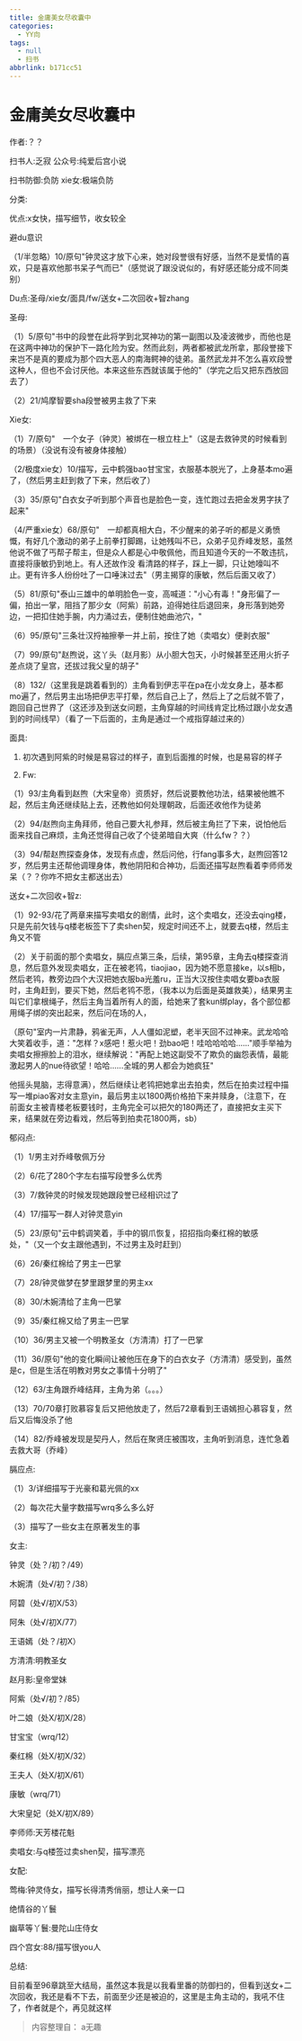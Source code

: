 ```yaml
---
title: 金庸美女尽收囊中
categories:
  - YY向
tags:
  - null
  - 扫书
abbrlink: b171cc51
---
```

# 金庸美女尽收囊中
作者:？？

扫书人:乏寂 公众号:纯爱后宫小说

扫书防御:负防 xie女:极端负防

分类:

优点:x女快，描写细节，收女较全

避du意识

（1/半忽略）10/原句"钟灵这才放下心来，她对段誉很有好感，当然不是爱情的喜欢，只是喜欢他那书呆子气而已"（感觉说了跟没说似的，有好感还能分成不同类别）

Du点:圣母/xie女/面具/fw/送女+二次回收+智zhang

圣母:

（1）5/原句"书中的段誉在此将学到北冥神功的第一副图以及凌波微步，而他也是在这两中神功的保护下一路化险为安。然而此刻，两者都被武龙所拿，那段誉接下来岂不是真的要成为那个四大恶人的南海鳄神的徒弟。虽然武龙并不怎么喜欢段誉这种人，但也不会讨厌他。本来这些东西就该属于他的"（学完之后又把东西放回去了）

（2）21/鸠摩智要sha段誉被男主救了下来

Xie女:

（1）7/原句"　一个女子（钟灵）被绑在一根立柱上"（这是去救钟灵的时候看到的场景）（没说有没有被身体接触）

（2/极度xie女）10/描写，云中鹤强bao甘宝宝，衣服基本脱光了，上身基本mo遍了，（然后男主赶到救了下来，然后收了）

（3）35/原句"白衣女子听到那个声音也是脸色一变，连忙跑过去把金发男字扶了起来"

（4/严重xie女）68/原句"　一却都真相大白，不少醒来的弟子听的都是义勇愤慨，有好几个激动的弟子上前拳打脚踢，让她残叫不已，众弟子见乔峰发怒，虽然他说不做了丐帮子帮主，但是众人都是心中敬佩他，而且知道今天的一不敢违抗，直接将康敏扔到地上。有人还故作没
看清路的样子，踩上一脚，只让她嚎叫不止。更有许多人纷纷吐了一口唾沫过去"（男主揭穿的康敏，然后后面又收了）

（5）81/原句"泰山三雄中的单明脸色一变，高喊道："小心有毒！"身形偏了一偏，拍出一掌，阻挡了那少女（阿紫）前路，迫得她往后退回来，身形落到她旁边，一把扣住她手腕，内力涌过去，便制住她曲池穴，"

（6）95/原句"三条壮汉捋袖擦拳一并上前，按住了她（卖唱女）便剥衣服"

（7）99/原句"赵煦说，这丫头（赵月影）从小胆大包天，小时候甚至还用火折子差点烧了皇宫，还拔过我父皇的胡子"

（8）132/（这里我是跳着看到的）主角看到伊志平在pa在小龙女身上，基本都mo遍了，然后男主出场把伊志平打晕，然后自己上了，然后上了之后就不管了，跑回自己世界了（这还涉及到送女问题，主角穿越的时间线肯定比杨过跟小龙女遇到的时间线早）（看了一下后面的，主角是通过一个戒指穿越过来的）

面具:

1.  初次遇到阿紫的时候是易容过的样子，直到后面推的时候，也是易容的样子

2.  Fw:

（1）93/主角看到赵煦（大宋皇帝）资质好，然后说要教他功法，结果被他瞧不起，然后主角还继续贴上去，还教他如何处理朝政，后面还收他作为徒弟

（2）94/赵煦向主角拜师，他自己要大礼参拜，然后被主角拦了下来，说怕他后面来找自己麻烦，主角还觉得自己收了个徒弟暗自大爽（什么fw？？）

（3）94/帮赵煦探查身体，发现有点虚，然后问他，行fang事多大，赵煦回答12岁，然后男主还帮他调理身体，教他阴阳和合神功，后面还描写赵煦看着李师师发呆（？？你咋不把女主都送出去）

送女+二次回收+智z:

（1）92-93/花了两章来描写卖唱女的剧情，此时，这个卖唱女，还没去qing楼，只是先前欠钱与q楼老板签下了卖shen契，规定时间还不上，就要去q楼，然后主角又不管

（2）关于前面的那个卖唱女，膈应点第三条，后续，第95章，主角去q楼探查消息，然后意外发现卖唱女，正在被老鸨，tiaojiao，因为她不愿意接ke，以s相b，然后老鸨，教旁边四个大汉把她衣服ba光羞ru，正当大汉按住卖唱女要ba衣服时，主角赶到，要买下她，然后老鸨不愿，（我本以为后面是英雄救美），结果男主叫它们拿根绳子，然后主角当着所有人的面，给她来了套kun绑play，各个部位都用绳子绑的突出起来，然后问在场的人，

（原句"室内一片肃静，鸦雀无声，人人僵如泥塑，老半天回不过神来。武龙哈哈大笑着收手，道："怎样？x感吧！惹火吧！劲bao吧！哇哈哈哈哈......"顺手举袖为卖唱女擦擦脸上的泪水，继续解说："再配上她这副受不了欺负的幽怨表情，最能激起男人的nue待欲望！哈哈......全城的男人都会为她疯狂"

他摇头晃脑，志得意满），然后继续让老鸨把她拿出去拍卖，然后在拍卖过程中描写一堆piao客对女主意yin，最后男主以1800两价格拍下来并赎身，（注意下，在前面女主被青楼老板要钱时，主角完全可以把欠的180两还了，直接把女主买下来，结果就在旁边看戏，然后等到拍卖花1800两，sb）

郁闷点:

（1）1/男主对乔峰敬佩万分

（2）6/花了280个字左右描写段誉多么优秀

（3）7/救钟灵的时候发现她跟段誉已经相识过了

（4）17/描写一群人对钟灵意yin

（5）23/原句"云中鹤调笑着，手中的钢爪恢复，招招指向秦红棉的敏感处，"（又一个女主跟他遇到，不过男主及时赶到）

（6）26/秦红棉给了男主一巴掌

（7）28/钟灵做梦在梦里跟梦里的男主xx

（8）30/木婉清给了主角一巴掌

（9）35/秦红棉又给了男主一巴掌

（10）36/男主又被一个明教圣女（方清清）打了一巴掌

（11）36/原句"他的变化瞬间让被他压在身下的白衣女子（方清清）感受到，虽然是c，但是生活在明教对男女之事情十分明了"

（12）63/主角跟乔峰结拜，主角为弟（。。。）

（13）70/70章打败慕容复后又把他放走了，然后72章看到王语嫣担心慕容复，然后又后悔没杀了他

（14）82/乔峰被发现是契丹人，然后在聚贤庄被围攻，主角听到消息，连忙急着去救大哥（乔峰）

膈应点:

（1）3/详细描写于光豪和葛光佩的xx

（2）每次花大量字数描写wrq多么多么好

（3）描写了一些女主在原著发生的事

女主:

钟灵（处？/初？/49）

木婉清（处√/初？/38）

阿碧（处√/初X/53）

阿朱（处√/初Ⅹ/77）

王语嫣（处？/初X）

方清清:明教圣女

赵月影:皇帝堂妹

阿紫（处√/初？/85）

叶二娘（处X/初X/28）

甘宝宝（wrq/12）

秦红棉（处Ⅹ/初X/32）

王夫人（处X/初X/61）

康敏（wrq/71）

大宋皇妃（处X/初X/89）

李师师:天芳楼花魁

卖唱女:与q楼签过卖shen契，描写漂亮

女配:

莺梅:钟灵侍女，描写长得清秀俏丽，想让人亲一口

绝情谷的丫鬟

幽草等丫鬟:曼陀山庄侍女

四个宫女:88/描写很you人

总结:

目前看至96章跳至大结局，虽然这本我是以我看里番的防御扫的，但看到送女+二次回收，我还是看不下去，前面至少还是被迫的，这里是主角主动的，我吼不住了，作者就是个，再见就这样


> 内容整理自： a无趣